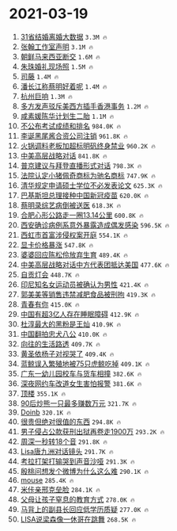 # 2021-03-19

1. [31省结婚离婚大数据](https://s.weibo.com/weibo?q=%2331%E7%9C%81%E7%BB%93%E5%A9%9A%E7%A6%BB%E5%A9%9A%E5%A4%A7%E6%95%B0%E6%8D%AE%23&Refer=top) `3.3M 🔥`
1. [张翰工作室声明](https://s.weibo.com/weibo?q=%23%E5%BC%A0%E7%BF%B0%E5%B7%A5%E4%BD%9C%E5%AE%A4%E5%A3%B0%E6%98%8E%23&Refer=top) `3.1M 🔥`
1. [朝鲜马来西亚断交](https://s.weibo.com/weibo?q=%E6%9C%9D%E9%B2%9C%E9%A9%AC%E6%9D%A5%E8%A5%BF%E4%BA%9A%E6%96%AD%E4%BA%A4&Refer=top) `1.6M 🔥`
1. [朱珠婚礼现场照](https://s.weibo.com/weibo?q=%23%E6%9C%B1%E7%8F%A0%E5%A9%9A%E7%A4%BC%E7%8E%B0%E5%9C%BA%E7%85%A7%23&Refer=top) `1.5M 🔥`
1. [司藤](https://s.weibo.com/weibo?q=%E5%8F%B8%E8%97%A4&Refer=top) `1.4M 🔥`
1. [潘长江称蔡明好着呢](https://s.weibo.com/weibo?q=%E6%BD%98%E9%95%BF%E6%B1%9F%E7%A7%B0%E8%94%A1%E6%98%8E%E5%A5%BD%E7%9D%80%E5%91%A2&Refer=top) `1.4M 🔥`
1. [杭州巨响](https://s.weibo.com/weibo?q=%E6%9D%AD%E5%B7%9E%E5%B7%A8%E5%93%8D&Refer=top) `1.3M 🔥`
1. [多方发声驳斥美西方插手香港事务](https://s.weibo.com/weibo?q=%23%E5%A4%9A%E6%96%B9%E5%8F%91%E5%A3%B0%E9%A9%B3%E6%96%A5%E7%BE%8E%E8%A5%BF%E6%96%B9%E6%8F%92%E6%89%8B%E9%A6%99%E6%B8%AF%E4%BA%8B%E5%8A%A1%23&Refer=top) `1.2M 🔥`
1. [咸素媛陈华计划生二胎](https://s.weibo.com/weibo?q=%E5%92%B8%E7%B4%A0%E5%AA%9B%E9%99%88%E5%8D%8E%E8%AE%A1%E5%88%92%E7%94%9F%E4%BA%8C%E8%83%8E&Refer=top) `1.1M 🔥`
1. [不公布考试成绩和排名](https://s.weibo.com/weibo?q=%23%E4%B8%8D%E5%85%AC%E5%B8%83%E8%80%83%E8%AF%95%E6%88%90%E7%BB%A9%E5%92%8C%E6%8E%92%E5%90%8D%23&Refer=top) `984.0K 🔥`
1. [李诞黑尾酱合资公司注销](https://s.weibo.com/weibo?q=%E6%9D%8E%E8%AF%9E%E9%BB%91%E5%B0%BE%E9%85%B1%E5%90%88%E8%B5%84%E5%85%AC%E5%8F%B8%E6%B3%A8%E9%94%80&Refer=top) `961.8K 🔥`
1. [火锅调料老板加超标明矾终身禁业](https://s.weibo.com/weibo?q=%23%E7%81%AB%E9%94%85%E8%B0%83%E6%96%99%E8%80%81%E6%9D%BF%E5%8A%A0%E8%B6%85%E6%A0%87%E6%98%8E%E7%9F%BE%E7%BB%88%E8%BA%AB%E7%A6%81%E4%B8%9A%23&Refer=top) `960.2K 🔥`
1. [中美高层战略对话](https://s.weibo.com/weibo?q=%23%E4%B8%AD%E7%BE%8E%E9%AB%98%E5%B1%82%E6%88%98%E7%95%A5%E5%AF%B9%E8%AF%9D%23&Refer=top) `841.8K 🔥`
1. [普京建议与拜登直播形式对话](https://s.weibo.com/weibo?q=%23%E6%99%AE%E4%BA%AC%E5%BB%BA%E8%AE%AE%E4%B8%8E%E6%8B%9C%E7%99%BB%E7%9B%B4%E6%92%AD%E5%BD%A2%E5%BC%8F%E5%AF%B9%E8%AF%9D%23&Refer=top) `798.3K 🔥`
1. [法院认定小猪佩奇商标为驰名商标](https://s.weibo.com/weibo?q=%E6%B3%95%E9%99%A2%E8%AE%A4%E5%AE%9A%E5%B0%8F%E7%8C%AA%E4%BD%A9%E5%A5%87%E5%95%86%E6%A0%87%E4%B8%BA%E9%A9%B0%E5%90%8D%E5%95%86%E6%A0%87&Refer=top) `747.9K 🔥`
1. [清华规定申请硕士学位不必发表论文](https://s.weibo.com/weibo?q=%23%E6%B8%85%E5%8D%8E%E8%A7%84%E5%AE%9A%E7%94%B3%E8%AF%B7%E7%A1%95%E5%A3%AB%E5%AD%A6%E4%BD%8D%E4%B8%8D%E5%BF%85%E5%8F%91%E8%A1%A8%E8%AE%BA%E6%96%87%23&Refer=top) `625.3K 🔥`
1. [巴基斯坦总理接种中国新冠疫苗](https://s.weibo.com/weibo?q=%E5%B7%B4%E5%9F%BA%E6%96%AF%E5%9D%A6%E6%80%BB%E7%90%86%E6%8E%A5%E7%A7%8D%E4%B8%AD%E5%9B%BD%E6%96%B0%E5%86%A0%E7%96%AB%E8%8B%97&Refer=top) `620.0K 🔥`
1. [蔡明录综艺病倒被送医](https://s.weibo.com/weibo?q=%E8%94%A1%E6%98%8E%E5%BD%95%E7%BB%BC%E8%89%BA%E7%97%85%E5%80%92%E8%A2%AB%E9%80%81%E5%8C%BB&Refer=top) `618.3K 🔥`
1. [合肥心形公路走一圈13.14公里](https://s.weibo.com/weibo?q=%23%E5%90%88%E8%82%A5%E5%BF%83%E5%BD%A2%E5%85%AC%E8%B7%AF%E8%B5%B0%E4%B8%80%E5%9C%8813.14%E5%85%AC%E9%87%8C%23&Refer=top) `600.8K 🔥`
1. [西安确诊病例系意外暴露造成偶发感染](https://s.weibo.com/weibo?q=%E8%A5%BF%E5%AE%89%E7%A1%AE%E8%AF%8A%E7%97%85%E4%BE%8B%E7%B3%BB%E6%84%8F%E5%A4%96%E6%9A%B4%E9%9C%B2%E9%80%A0%E6%88%90%E5%81%B6%E5%8F%91%E6%84%9F%E6%9F%93&Refer=top) `596.5K 🔥`
1. [西虹市首富涉侵权案开庭](https://s.weibo.com/weibo?q=%23%E8%A5%BF%E8%99%B9%E5%B8%82%E9%A6%96%E5%AF%8C%E6%B6%89%E4%BE%B5%E6%9D%83%E6%A1%88%E5%BC%80%E5%BA%AD%23&Refer=top) `554.1K 🔥`
1. [显卡价格暴涨](https://s.weibo.com/weibo?q=%E6%98%BE%E5%8D%A1%E4%BB%B7%E6%A0%BC%E6%9A%B4%E6%B6%A8&Refer=top) `547.8K 🔥`
1. [婆婆回应陈松伶放弃生育](https://s.weibo.com/weibo?q=%23%E5%A9%86%E5%A9%86%E5%9B%9E%E5%BA%94%E9%99%88%E6%9D%BE%E4%BC%B6%E6%94%BE%E5%BC%83%E7%94%9F%E8%82%B2%23&Refer=top) `489.4K 🔥`
1. [中美高层战略对话中方代表团抵达美国](https://s.weibo.com/weibo?q=%23%E4%B8%AD%E7%BE%8E%E9%AB%98%E5%B1%82%E6%88%98%E7%95%A5%E5%AF%B9%E8%AF%9D%E4%B8%AD%E6%96%B9%E4%BB%A3%E8%A1%A8%E5%9B%A2%E6%8A%B5%E8%BE%BE%E7%BE%8E%E5%9B%BD%23&Refer=top) `477.6K 🔥`
1. [自贡灯会](https://s.weibo.com/weibo?q=%E8%87%AA%E8%B4%A1%E7%81%AF%E4%BC%9A&Refer=top) `448.7K 🔥`
1. [印尼知名女运动员被确认为男性](https://s.weibo.com/weibo?q=%E5%8D%B0%E5%B0%BC%E7%9F%A5%E5%90%8D%E5%A5%B3%E8%BF%90%E5%8A%A8%E5%91%98%E8%A2%AB%E7%A1%AE%E8%AE%A4%E4%B8%BA%E7%94%B7%E6%80%A7&Refer=top) `421.4K 🔥`
1. [郭美美等销售违禁减肥食品被刑拘](https://s.weibo.com/weibo?q=%23%E9%83%AD%E7%BE%8E%E7%BE%8E%E7%AD%89%E9%94%80%E5%94%AE%E8%BF%9D%E7%A6%81%E5%87%8F%E8%82%A5%E9%A3%9F%E5%93%81%E8%A2%AB%E5%88%91%E6%8B%98%23&Refer=top) `419.3K 🔥`
1. [青春有你](https://s.weibo.com/weibo?q=%E9%9D%92%E6%98%A5%E6%9C%89%E4%BD%A0&Refer=top) `415.0K 🔥`
1. [中国有超3亿人存在睡眠障碍](https://s.weibo.com/weibo?q=%23%E4%B8%AD%E5%9B%BD%E6%9C%89%E8%B6%853%E4%BA%BF%E4%BA%BA%E5%AD%98%E5%9C%A8%E7%9D%A1%E7%9C%A0%E9%9A%9C%E7%A2%8D%23&Refer=top) `412.9K 🔥`
1. [杜淳最大的黑粉是王灿](https://s.weibo.com/weibo?q=%23%E6%9D%9C%E6%B7%B3%E6%9C%80%E5%A4%A7%E7%9A%84%E9%BB%91%E7%B2%89%E6%98%AF%E7%8E%8B%E7%81%BF%23&Refer=top) `410.9K 🔥`
1. [中国翻拍忠犬八公](https://s.weibo.com/weibo?q=%23%E4%B8%AD%E5%9B%BD%E7%BF%BB%E6%8B%8D%E5%BF%A0%E7%8A%AC%E5%85%AB%E5%85%AC%23&Refer=top) `410.0K 🔥`
1. [向往的生活路透](https://s.weibo.com/weibo?q=%23%E5%90%91%E5%BE%80%E7%9A%84%E7%94%9F%E6%B4%BB%E8%B7%AF%E9%80%8F%23&Refer=top) `409.7K 🔥`
1. [黄圣依杨子对视哭了](https://s.weibo.com/weibo?q=%23%E9%BB%84%E5%9C%A3%E4%BE%9D%E6%9D%A8%E5%AD%90%E5%AF%B9%E8%A7%86%E5%93%AD%E4%BA%86%23&Refer=top) `409.4K 🔥`
1. [蓝鲸误入繁殖地被75只虎鲸吃掉](https://s.weibo.com/weibo?q=%23%E8%93%9D%E9%B2%B8%E8%AF%AF%E5%85%A5%E7%B9%81%E6%AE%96%E5%9C%B0%E8%A2%AB75%E5%8F%AA%E8%99%8E%E9%B2%B8%E5%90%83%E6%8E%89%23&Refer=top) `409.1K 🔥`
1. [广东一幼儿园校车与货车相撞](https://s.weibo.com/weibo?q=%E5%B9%BF%E4%B8%9C%E4%B8%80%E5%B9%BC%E5%84%BF%E5%9B%AD%E6%A0%A1%E8%BD%A6%E4%B8%8E%E8%B4%A7%E8%BD%A6%E7%9B%B8%E6%92%9E&Refer=top) `382.6K 🔥`
1. [深夜网约车改道女生害怕报警](https://s.weibo.com/weibo?q=%23%E6%B7%B1%E5%A4%9C%E7%BD%91%E7%BA%A6%E8%BD%A6%E6%94%B9%E9%81%93%E5%A5%B3%E7%94%9F%E5%AE%B3%E6%80%95%E6%8A%A5%E8%AD%A6%23&Refer=top) `381.6K 🔥`
1. [顶楼](https://s.weibo.com/weibo?q=%E9%A1%B6%E6%A5%BC&Refer=top) `355.1K 🔥`
1. [90后炒熊一只最多赚数万元](https://s.weibo.com/weibo?q=90%E5%90%8E%E7%82%92%E7%86%8A%E4%B8%80%E5%8F%AA%E6%9C%80%E5%A4%9A%E8%B5%9A%E6%95%B0%E4%B8%87%E5%85%83&Refer=top) `321.7K 🔥`
1. [Doinb](https://s.weibo.com/weibo?q=Doinb&Refer=top) `320.1K 🔥`
1. [很贵但绝对很值的东西](https://s.weibo.com/weibo?q=%23%E5%BE%88%E8%B4%B5%E4%BD%86%E7%BB%9D%E5%AF%B9%E5%BE%88%E5%80%BC%E7%9A%84%E4%B8%9C%E8%A5%BF%23&Refer=top) `294.8K 🔥`
1. [男子侵占公款获刑出狱再卷走1900万](https://s.weibo.com/weibo?q=%E7%94%B7%E5%AD%90%E4%BE%B5%E5%8D%A0%E5%85%AC%E6%AC%BE%E8%8E%B7%E5%88%91%E5%87%BA%E7%8B%B1%E5%86%8D%E5%8D%B7%E8%B5%B01900%E4%B8%87&Refer=top) `293.2K 🔥`
1. [周深一秒转18个音](https://s.weibo.com/weibo?q=%23%E5%91%A8%E6%B7%B1%E4%B8%80%E7%A7%92%E8%BD%AC18%E4%B8%AA%E9%9F%B3%23&Refer=top) `291.8K 🔥`
1. [Lisa唐九洲对话镜头](https://s.weibo.com/weibo?q=%23Lisa%E5%94%90%E4%B9%9D%E6%B4%B2%E5%AF%B9%E8%AF%9D%E9%95%9C%E5%A4%B4%23&Refer=top) `291.7K 🔥`
1. [考拉打架打输哭到声音沙哑](https://s.weibo.com/weibo?q=%E8%80%83%E6%8B%89%E6%89%93%E6%9E%B6%E6%89%93%E8%BE%93%E5%93%AD%E5%88%B0%E5%A3%B0%E9%9F%B3%E6%B2%99%E5%93%91&Refer=top) `291.3K 🔥`
1. [殷桃问想发个微博为什么这么难](https://s.weibo.com/weibo?q=%23%E6%AE%B7%E6%A1%83%E9%97%AE%E6%83%B3%E5%8F%91%E4%B8%AA%E5%BE%AE%E5%8D%9A%E4%B8%BA%E4%BB%80%E4%B9%88%E8%BF%99%E4%B9%88%E9%9A%BE%23&Refer=top) `290.1K 🔥`
1. [mouse](https://s.weibo.com/weibo?q=mouse&Refer=top) `285.4K 🔥`
1. [米佧亲邢克垒脸](https://s.weibo.com/weibo?q=%23%E7%B1%B3%E4%BD%A7%E4%BA%B2%E9%82%A2%E5%85%8B%E5%9E%92%E8%84%B8%23&Refer=top) `284.1K 🔥`
1. [父母让孩子窒息的教育方式](https://s.weibo.com/weibo?q=%23%E7%88%B6%E6%AF%8D%E8%AE%A9%E5%AD%A9%E5%AD%90%E7%AA%92%E6%81%AF%E7%9A%84%E6%95%99%E8%82%B2%E6%96%B9%E5%BC%8F%23&Refer=top) `278.0K 🔥`
1. [马背上的副县长回应低学历质疑](https://s.weibo.com/weibo?q=%E9%A9%AC%E8%83%8C%E4%B8%8A%E7%9A%84%E5%89%AF%E5%8E%BF%E9%95%BF%E5%9B%9E%E5%BA%94%E4%BD%8E%E5%AD%A6%E5%8E%86%E8%B4%A8%E7%96%91&Refer=top) `277.0K 🔥`
1. [LISA说梁森像一休哥在跳舞](https://s.weibo.com/weibo?q=%23LISA%E8%AF%B4%E6%A2%81%E6%A3%AE%E5%83%8F%E4%B8%80%E4%BC%91%E5%93%A5%E5%9C%A8%E8%B7%B3%E8%88%9E%23&Refer=top) `268.5K 🔥`
